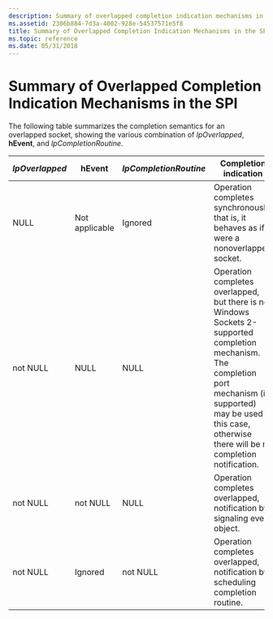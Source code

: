 ```yaml
---
description: Summary of overlapped completion indication mechanisms in the Windows Sockets (Winsock) SPI.
ms.assetid: 2306b884-7d3a-4002-928e-54537571e5f8
title: Summary of Overlapped Completion Indication Mechanisms in the SPI
ms.topic: reference
ms.date: 05/31/2018
---
```


# Summary of Overlapped Completion Indication Mechanisms in the SPI

The following table summarizes the completion semantics for an overlapped socket, showing the various combination of *lpOverlapped*, **hEvent**, and *lpCompletionRoutine*.



| *lpOverlapped* | **hEvent**     | *lpCompletionRoutine* | Completion indication                                                                                                                                                                                                        |
|----------------|----------------|-----------------------|------------------------------------------------------------------------------------------------------------------------------------------------------------------------------------------------------------------------------|
| NULL           | Not applicable | Ignored               | Operation completes synchronously, that is, it behaves as if it were a nonoverlapped socket.                                                                                                                                 |
| not NULL       | NULL           | NULL                  | Operation completes overlapped, but there is no Windows Sockets 2-supported completion mechanism. The completion port mechanism (if supported) may be used in this case, otherwise there will be no completion notification. |
| not NULL       | not NULL       | NULL                  | Operation completes overlapped, notification by signaling event object.                                                                                                                                                      |
| not NULL       | Ignored        | not NULL              | Operation completes overlapped, notification by scheduling completion routine.                                                                                                                                               |



 

 

 



